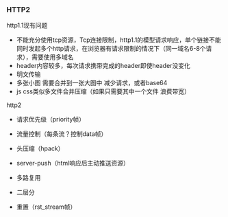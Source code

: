 ### HTTP2

http1.1现有问题

- 不能充分使用tcp资源，Tcp连接限制，http1.1的模型请求响应，单个链接不能同时发起多个http请求，在浏览器有请求限制的情况下（同一域名6-8个请求），需要使用多域名
- header内容较多，每次请求携带完成的header即使header没变化
- 明文传输
- 多张小图 需要合并到一张大图中 减少请求，或者base64
- js css类似多文件合并压缩（如果只需要其中一个文件 浪费带宽）

http2

- 请求优先级（priority帧）

- 流量控制（每条流？控制data帧）

- 头压缩（hpack）

- server-push（html响应后主动推送资源）

- 多路复用

- 二层分

- 重置（rst_stream帧）

  